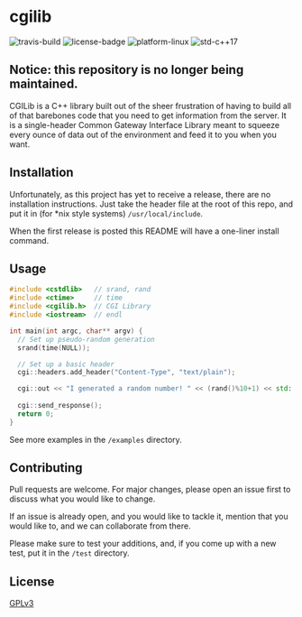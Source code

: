 # cgilib

![travis-build](https://img.shields.io/travis/com/AdrianGjerstad/cgilib/main?logo=travis&style=flat-square)
![license-badge](https://img.shields.io/github/license/AdrianGjerstad/cgilib?style=flat-square&logo=github)
![platform-linux](https://img.shields.io/badge/platform-linux-blue?style=flat-square&logo=linux)
![std-c++17](https://img.shields.io/badge/std-c++17-blue?style=flat-square&logo=c%2b%2b)

## Notice: this repository is no longer being maintained.

CGILib is a C++ library built out of the sheer frustration of having to build all of that barebones code that you need to get information from the server. It is a single-header Common Gateway Interface Library meant to squeeze every ounce of data out of the environment and feed it to you when you want.

## Installation

Unfortunately, as this project has yet to receive a release, there are no installation instructions. Just take the header file at the root of this repo, and put it in (for \*nix style systems) `/usr/local/include`.

When the first release is posted this README will have a one-liner install command.

## Usage

```cpp
#include <cstdlib>   // srand, rand
#include <ctime>     // time
#include <cgilib.h>  // CGI Library
#include <iostream>  // endl

int main(int argc, char** argv) {
  // Set up pseudo-random generation
  srand(time(NULL));

  // Set up a basic header
  cgi::headers.add_header("Content-Type", "text/plain");

  cgi::out << "I generated a random number! " << (rand()%10+1) << std::endl;
  
  cgi::send_response();
  return 0;
}
```

See more examples in the `/examples` directory.

## Contributing

Pull requests are welcome. For major changes, please open an issue first to discuss what you would like to change.

If an issue is already open, and you would like to tackle it, mention that you would like to, and we can collaborate
from there.

Please make sure to test your additions, and, if you come up with a new test, put it in the `/test` directory.

## License

[GPLv3](https://choosealicense.com/licenses/gpl-3.0/)
